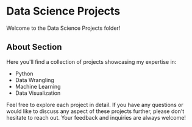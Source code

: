 # Data Science Projects

Welcome to the Data Science Projects folder!

## About Section
Here you'll find a collection of projects showcasing my expertise in: 
- Python
- Data Wrangling
- Machine Learning
- Data Visualization

Feel free to explore each project in detail. If you have any questions or would like to discuss any aspect of these projects further, please don't hesitate to reach out. Your feedback and inquiries are always welcome!
